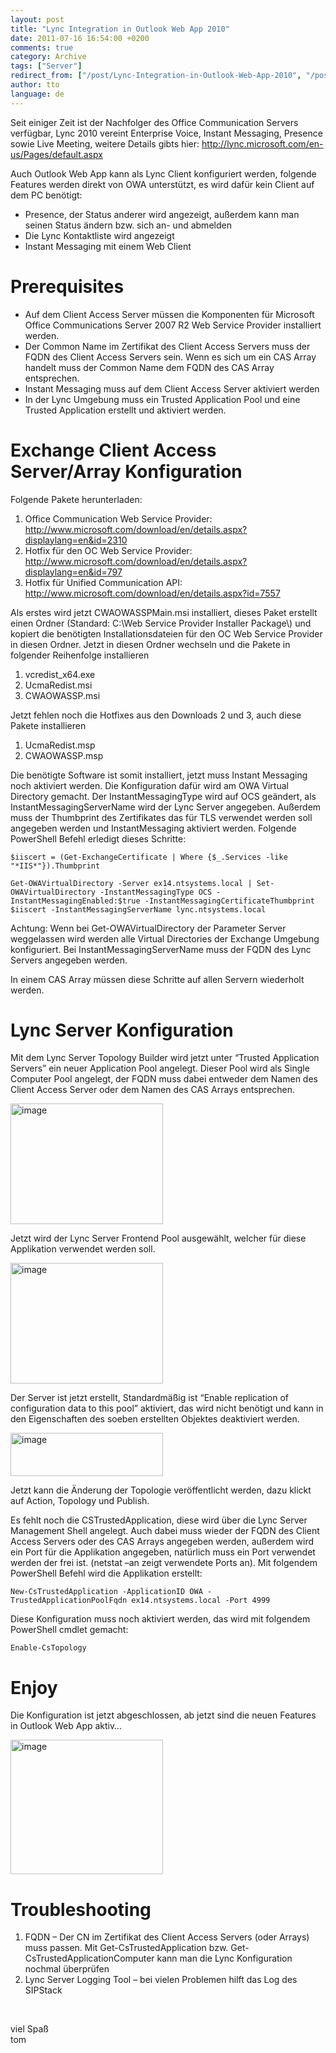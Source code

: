 ```yaml
---
layout: post
title: "Lync Integration in Outlook Web App 2010"
date: 2011-07-16 16:54:00 +0200
comments: true
category: Archive
tags: ["Server"]
redirect_from: ["/post/Lync-Integration-in-Outlook-Web-App-2010", "/post/lync-integration-in-outlook-web-app-2010"]
author: tto
language: de
---
```

<!-- more -->
<p>Seit einiger Zeit ist der Nachfolger des Office Communication Servers verf&uuml;gbar, Lync 2010 vereint Enterprise Voice, Instant Messaging, Presence sowie Live Meeting, weitere Details gibts hier: <a href="http://lync.microsoft.com/en-us/Pages/default.aspx">http://lync.microsoft.com/en-us/Pages/default.aspx</a></p>
<p>Auch Outlook Web App kann als Lync Client konfiguriert werden, folgende Features werden direkt von OWA unterst&uuml;tzt, es wird daf&uuml;r kein Client auf dem PC ben&ouml;tigt:</p>
<ul>
<li>Presence, der Status anderer wird angezeigt, au&szlig;erdem kann man seinen Status &auml;ndern bzw. sich an- und abmelden </li>
<li>Die Lync Kontaktliste wird angezeigt </li>
<li>Instant Messaging mit einem Web Client </li>
</ul>
<h1>Prerequisites</h1>
<ul>
<li>Auf dem Client Access Server m&uuml;ssen die Komponenten f&uuml;r Microsoft Office Communications Server 2007 R2 Web Service Provider installiert werden. </li>
<li>Der Common Name im Zertifikat des Client Access Servers muss der FQDN des Client Access Servers sein. Wenn es sich um ein CAS Array handelt muss der Common Name dem FQDN des CAS Array entsprechen. </li>
<li>Instant Messaging muss auf dem Client Access Server aktiviert werden </li>
<li>In der Lync Umgebung muss ein Trusted Application Pool und eine Trusted Application erstellt und aktiviert werden. </li>
</ul>
<h1>Exchange Client Access Server/Array Konfiguration</h1>
<p>Folgende Pakete herunterladen:</p>
<ol>
<li>Office Communication Web Service Provider:      <br /><a title="http://www.microsoft.com/download/en/details.aspx?displaylang=en&amp;id=2310" href="http://www.microsoft.com/download/en/details.aspx?displaylang=en&amp;id=2310">http://www.microsoft.com/download/en/details.aspx?displaylang=en&amp;id=2310</a> </li>
<li>Hotfix f&uuml;r den OC Web Service Provider:      <br /><a title="http://www.microsoft.com/download/en/details.aspx?displaylang=en&amp;id=797" href="http://www.microsoft.com/download/en/details.aspx?displaylang=en&amp;id=797">http://www.microsoft.com/download/en/details.aspx?displaylang=en&amp;id=797</a> </li>
<li>Hotfix f&uuml;r Unified Communication API:      <br /><a title="http://www.microsoft.com/download/en/details.aspx?id=7557" href="http://www.microsoft.com/download/en/details.aspx?id=7557">http://www.microsoft.com/download/en/details.aspx?id=7557</a> </li>
</ol>
<p>Als erstes wird jetzt CWAOWASSPMain.msi installiert, dieses Paket erstellt einen Ordner (Standard: C:\Web Service Provider Installer Package\) und kopiert die ben&ouml;tigten Installationsdateien f&uuml;r den OC Web Service Provider in diesen Ordner. Jetzt in diesen Ordner wechseln und die Pakete in folgender Reihenfolge installieren</p>
<ol>
<li>vcredist_x64.exe </li>
<li>UcmaRedist.msi </li>
<li>CWAOWASSP.msi </li>
</ol>
<p>Jetzt fehlen noch die Hotfixes aus den Downloads 2 und 3, auch diese Pakete installieren</p>
<ol>
<li>UcmaRedist.msp </li>
<li>CWAOWASSP.msp </li>
</ol>
<p>Die ben&ouml;tigte Software ist somit installiert, jetzt muss Instant Messaging noch aktiviert werden. Die Konfiguration daf&uuml;r wird am OWA Virtual Directory gemacht. Der InstantMessagingType wird auf OCS ge&auml;ndert, als InstantMessagingServerName wird der Lync Server angegeben. Au&szlig;erdem muss der Thumbprint des Zertifikates das f&uuml;r TLS verwendet werden soll angegeben werden und InstantMessaging aktiviert werden. Folgende PowerShell Befehl erledigt dieses Schritte:</p>
<p><code>$iiscert = (Get-ExchangeCertificate | Where {$_.Services -like "*IIS*"}).Thumbprint</code></p>
<p><code>Get-OWAVirtualDirectory -Server ex14.ntsystems.local | Set-OWAVirtualDirectory -InstantMessagingType OCS -InstantMessagingEnabled:$true -InstantMessagingCertificateThumbprint $iiscert -InstantMessagingServerName lync.ntsystems.local</code></p>
<p>Achtung: Wenn bei Get-OWAVirtualDirectory der Parameter Server weggelassen wird werden alle Virtual Directories der Exchange Umgebung konfiguriert. Bei InstantMessagingServerName muss der FQDN des Lync Servers angegeben werden.</p>
<p>In einem CAS Array m&uuml;ssen diese Schritte auf allen Servern wiederholt werden.</p>
<h1>Lync Server Konfiguration</h1>
<p>Mit dem Lync Server Topology Builder wird jetzt unter &ldquo;Trusted Application Servers&rdquo; ein neuer Application Pool angelegt. Dieser Pool wird als Single Computer Pool angelegt, der FQDN muss dabei entweder dem Namen des Client Access Server oder dem Namen des CAS Arrays entsprechen.</p>
<p><a href="/assets/archive/image_330.png"><img style="background-image: none; margin: 0px; padding-left: 0px; padding-right: 0px; display: inline; padding-top: 0px; border-width: 0px;" title="image" src="/assets/archive/image_thumb_328.png" border="0" alt="image" width="244" height="193" /></a></p>
<p>Jetzt wird der Lync Server Frontend Pool ausgew&auml;hlt, welcher f&uuml;r diese Applikation verwendet werden soll.</p>
<p><a href="/assets/archive/image_331.png"><img style="background-image: none; margin: 0px; padding-left: 0px; padding-right: 0px; display: inline; padding-top: 0px; border-width: 0px;" title="image" src="/assets/archive/image_thumb_329.png" border="0" alt="image" width="244" height="193" /></a></p>
<p>Der Server ist jetzt erstellt, Standardm&auml;&szlig;ig ist &ldquo;Enable replication of configuration data to this pool&rdquo; aktiviert, das wird nicht ben&ouml;tigt und kann in den Eigenschaften des soeben erstellten Objektes deaktiviert werden.</p>
<p><a href="/assets/archive/image_332.png"><img style="background-image: none; margin: 0px; padding-left: 0px; padding-right: 0px; display: inline; padding-top: 0px; border-width: 0px;" title="image" src="/assets/archive/image_thumb_330.png" border="0" alt="image" width="244" height="69" /></a></p>
<p>Jetzt kann die &Auml;nderung der Topologie ver&ouml;ffentlicht werden, dazu klickt auf Action, Topology und Publish.</p>
<p>Es fehlt noch die CSTrustedApplication, diese wird &uuml;ber die Lync Server Management Shell angelegt. Auch dabei muss wieder der FQDN des Client Access Servers oder des CAS Arrays angegeben werden, au&szlig;erdem wird ein Port f&uuml;r die Applikation angegeben, nat&uuml;rlich muss ein Port verwendet werden der frei ist. (netstat &ndash;an zeigt verwendete Ports an). Mit folgendem PowerShell Befehl wird die Applikation erstellt:</p>
<p><code>New-CsTrustedApplication -ApplicationID OWA -TrustedApplicationPoolFqdn ex14.ntsystems.local -Port 4999</code></p>
<p>Diese Konfiguration muss noch aktiviert werden, das wird mit folgendem PowerShell cmdlet gemacht:</p>
<p><code>Enable-CsTopology</code></p>
<h1>Enjoy</h1>
<p>Die Konfiguration ist jetzt abgeschlossen, ab jetzt sind die neuen Features in Outlook Web App aktiv&hellip;</p>
<p><a href="/assets/archive/image_333.png"><img style="background-image: none; padding-left: 0px; padding-right: 0px; display: inline; padding-top: 0px; border-width: 0px;" title="image" src="/assets/archive/image_thumb_331.png" border="0" alt="image" width="244" height="215" /></a></p>
<h1>Troubleshooting</h1>
<ol>
<li>FQDN &ndash; Der CN im Zertifikat des Client Access Servers (oder Arrays) muss passen. Mit Get-CsTrustedApplication bzw. Get-CsTrustedApplicationComputer kann man die Lync Konfiguration nochmal &uuml;berpr&uuml;fen </li>
<li>Lync Server Logging Tool &ndash; bei vielen Problemen hilft das Log des SIPStack </li>
</ol>
<p>&nbsp;</p>
<p>viel Spa&szlig;    <br />tom</p>

